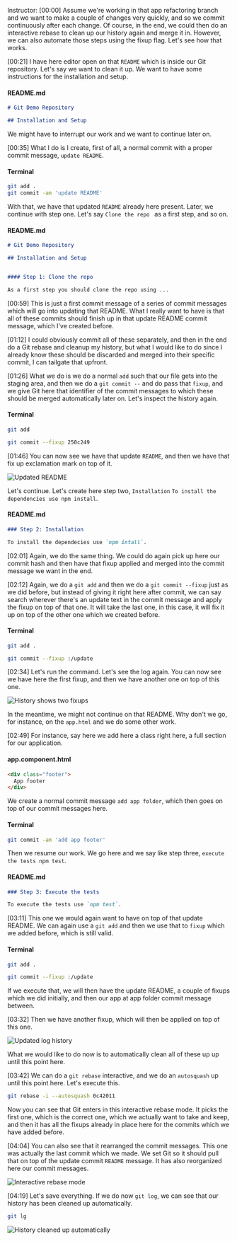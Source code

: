 Instructor: [00:00] Assume we're working in that app refactoring branch and we want to make a couple of changes very quickly, and so we commit continuously after each change. Of course, in the end, we could then do an interactive rebase to clean up our history again and merge it in. However, we can also automate those steps using the fixup flag. Let's see how that works.

[00:21] I have here editor open on that `README` which is inside our Git repository. Let's say we want to clean it up. We want to have some instructions for the installation and setup.

#### README.md
```md
# Git Demo Repository

## Installation and Setup
```
We might have to interrupt our work and we want to continue later on.

[00:35] What I do is I create, first of all, a normal commit with a proper commit message, `update README`.

#### Terminal
```bash
git add .
git commit -am 'update README'
```

With that, we have that updated `README` already here present. Later, we continue with step one. Let's say `Clone the repo ` as a first step, and so on.

#### README.md
```md
# Git Demo Repository

## Installation and Setup


#### Step 1: Clone the repo

As a first step you should clone the repo using ...
```

[00:59] This is just a first commit message of a series of commit messages which will go into updating that README. What I really want to have is that all of these commits should finish up in that update README commit message, which I've created before.

[01:12] I could obviously commit all of these separately, and then in the end do a Git rebase and cleanup my history, but what I would like to do since I already know these should be discarded and merged into their specific commit, I can tailgate that upfront.

[01:26] What we do is we do a normal `add` such that our file gets into the staging area, and then we do a `git commit --` and do pass that `fixup`, and we give Git here that identifier of the commit messages to which these should be merged automatically later on. Let's inspect the history again.

#### Terminal
```bash
git add

git commit --fixup 250c249
```

[01:46] You can now see we have that update `README`, and then we have that fix up exclamation mark on top of it.

![Updated README](https://res.cloudinary.com/dg3gyk0gu/image/upload/v1550272143/transcript-images/automate-the-cleanup-of-my-feature-branch-with-git-autosquash-updated-readme.jpg)

Let's continue. Let's create here step two, `Installation` `To install the dependencies use npm install`.

#### README.md
```md
### Step 2: Installation

To install the dependecies use `npm intall`.
```

[02:01] Again, we do the same thing. We could do again pick up here our commit hash and then have that fixup applied and merged into the commit message we want in the end.

[02:12] Again, we do a `git add` and then we do a `git commit --fixup` just as we did before, but instead of giving it right here after commit, we can say search wherever there's an update text in the commit message and apply the fixup on top of that one. It will take the last one, in this case, it will fix it up on top of the other one which we created before.

#### Terminal
```bash
git add .

git commit --fixup :/update
```

[02:34] Let's run the command. Let's see the log again. You can now see we have here the first fixup, and then we have another one on top of this one.

![History shows two fixups](https://res.cloudinary.com/dg3gyk0gu/image/upload/v1550272145/transcript-images/automate-the-cleanup-of-my-feature-branch-with-git-autosquash-two-new-fixups.jpg)

In the meantime, we might not continue on that README. Why don't we go, for instance, on the `app.html` and we do some other work.

[02:49] For instance, say here we add here a class right here, a full section for our application.

#### app.component.html 
```html
<div class="footer">
  App footer
</div>
```

We create a normal commit message `add app folder`, which then goes on top of our commit messages here.

#### Terminal
 ```bash
git commit -am 'add app footer'
```

Then we resume our work. We go here and we say like step three, `execute the tests npm test`.

#### README.md
```md
### Step 3: Execute the tests

To execute the tests use `npm test`.
```

[03:11] This one we would again want to have on top of that update README. We can again use a `git add` and then we use that to `fixup` which we added before, which is still valid.

#### Terminal
```bash
git add .

git commit --fixup :/update
```

If we execute that, we will then have the update README, a couple of fixups which we did initially, and then our app at app folder commit message between.

[03:32] Then we have another fixup, which will then be applied on top of this one.

![Updated log history](https://res.cloudinary.com/dg3gyk0gu/image/upload/v1550272144/transcript-images/automate-the-cleanup-of-my-feature-branch-with-git-autosquash-updated-log-history.jpg)

What we would like to do now is to automatically clean all of these up up until this point here.

[03:42] We can do a `git rebase` interactive, and we do an `autosquash` up until this point here. Let's execute this.

```bash
git rebase -i --autosquash 0c42011
```

Now you can see that Git enters in this interactive rebase mode. It picks the first one, which is the correct one, which we actually want to take and keep, and then it has all the fixups already in place here for the commits which we have added before.

[04:04] You can also see that it rearranged the commit messages. This one was actually the last commit which we made. We set Git so it should pull that on top of the update commit `README` message. It has also reorganized here our commit messages.

![Interactive rebase mode](https://res.cloudinary.com/dg3gyk0gu/image/upload/v1550272145/transcript-images/automate-the-cleanup-of-my-feature-branch-with-git-autosquash-interactive-rebase.jpg)

[04:19] Let's save everything. If we do now `git log`, we can see that our history has been cleaned up automatically.

```bash
git lg
```

![History cleaned up automatically](https://res.cloudinary.com/dg3gyk0gu/image/upload/v1550272146/transcript-images/automate-the-cleanup-of-my-feature-branch-with-git-autosquash-history-clean-up.jpg)